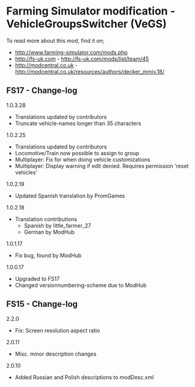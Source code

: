 # Farming Simulator modification - VehicleGroupsSwitcher (VeGS)

To read more about this mod, find it on;
- http://www.farming-simulator.com/mods.php
- http://fs-uk.com - http://fs-uk.com/mods/list/team/45
- http://modcentral.co.uk - http://modcentral.co.uk/resources/authors/decker_mmiv.18/


## FS17 - Change-log
1.0.3.28
- Translations updated by contributors
- Truncate vehicle-names longer than 35 characters

1.0.2.25
- Translations updated by contributors
- Locomotive/Train now possible to assign to group
- Multiplayer: Fix for when doing vehicle customizations
- Multiplayer: Display warning if edit denied. Requires permission 'reset vehicles'

1.0.2.19
- Updated Spanish translation by PromGames

1.0.2.18
- Translation contributions
  - Spanish by little_farmer_27
  - German by ModHub

1.0.1.17
- Fix bug, found by ModHub

1.0.0.17
- Upgraded to FS17
- Changed versionnumbering-scheme due to ModHub


## FS15 - Change-log
2.2.0
- Fix: Screen resolution aspect ratio

2.0.11
- Misc. minor description changes

2.0.10
- Added Russian and Polish descriptions to modDesc.xml
